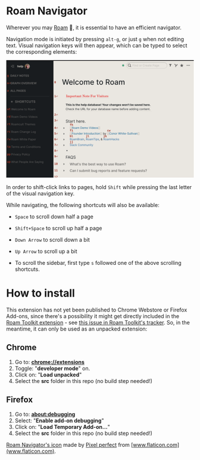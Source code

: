 # Roam Navigator

Wherever you may [Roam](https://roamresearch.com/) :metal:, it is
essential to have an efficient navigator.

Navigation mode is initiated by pressing `alt-g`, or just `g` when not
editing text. Visual navigation keys will then appear, which can be
typed to select the corresponding elements:

![screenshot of Roam with navigation mode activated](etc/screenshot1280.png)

In order to shift-click links to pages, hold `Shift` while pressing
the last letter of the visual navigation key.

While navigating, the following shortcuts will also be available:

* `Space` to scroll down half a page

* `Shift+Space` to scroll up half a page

* `Down Arrow` to scroll down a bit

* `Up Arrow` to scroll up a bit

* To scroll the sidebar, first type `s` followed one of the above
  scrolling shortcuts.

# How to install

This extension has not yet been published to Chrome Webstore or
Firefox Add-ons, since there's a possibility it might get directly
included in the [Roam Toolkit
extension](https://github.com/roam-unofficial/roam-toolkit) - see
[this issue in Roam Toolkit's
tracker](https://github.com/roam-unofficial/roam-toolkit/issues/91).
So, in the meantime, it can only be used as an unpacked extension:

## Chrome

1. Go to: [**chrome://extensions**](chrome://extensions)
2. Toggle: "**developer mode**" on.
3. Click on: "**Load unpacked**"
4. Select the **src** folder in this repo (no build step needed!)

## Firefox

1. Go to: [**about:debugging**](about:debugging)
2. Select: "**Enable add-on debugging**"
3. Click on: "**Load Temporary Add-on…**"
4. Select the **src** folder in this repo (no build step needed!)

[Roam Navigator's
icon](https://www.flaticon.com/free-icon/sextant_1137526) made by
[Pixel perfect](https://www.flaticon.com/authors/pixel-perfect) from
[www.flaticon.com](www.flaticon.com).

